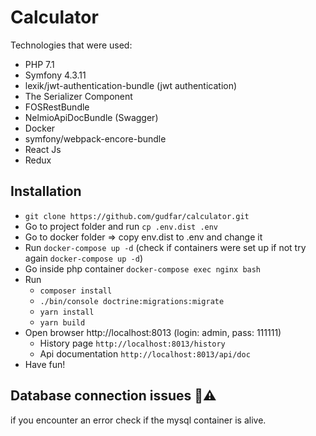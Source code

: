 Calculator
===============================

Technologies that were used:

* PHP 7.1
* Symfony 4.3.11
* lexik/jwt-authentication-bundle (jwt authentication)
* The Serializer Component
* FOSRestBundle
* NelmioApiDocBundle (Swagger)
* Docker
* symfony/webpack-encore-bundle
* React Js
* Redux


Installation
------------

* `git clone https://github.com/gudfar/calculator.git`
*  Go to project folder and run `cp .env.dist .env`
*  Go to docker folder => copy env.dist to .env and change it
*  Run `docker-compose up -d` (check if containers were set up if not try again `docker-compose up -d`)
*  Go inside php container `docker-compose exec nginx bash`
*  Run 
   + `composer install`
   + `./bin/console doctrine:migrations:migrate`
   + `yarn install`
   + `yarn build`
* Open browser http://localhost:8013 (login: admin, pass: 111111)
   + History page `http://localhost:8013/history`
   + Api documentation `http://localhost:8013/api/doc`
* Have fun!


Database connection issues 🔬⚠️
-------------------------------
if you encounter an error check if the mysql container is alive.

